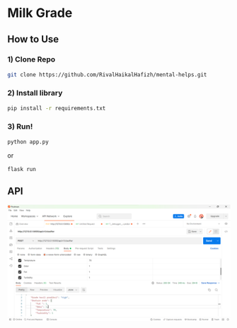 # Milk Grade
## How to Use
### 1) Clone Repo
```bash
git clone https://github.com/RivalHaikalHafizh/mental-helps.git
```
### 2) Install library
```bash
pip install -r requirements.txt
```
### 3) Run!
```bash
python app.py
```

or

```bash
flask run
```
## API
![](api-postman.png)
